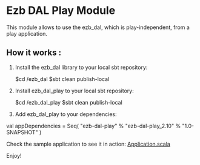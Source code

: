 Ezb DAL Play Module
=====================================

This module allows to use the ezb_dal, which is play-independent, from a play application.

## How it works :

1. Install the ezb_dal library to your local sbt repository:

    $cd <where ezb_dal lives>/ezb_dal
    $sbt clean publish-local

2. Install ezb_dal_play to your local sbt repository:

    $cd <where ezb_dal_play lives>/ezb_dal_play
    $sbt clean publish-local

3. Add ezb_dal_play to your dependencies:

  val appDependencies = Seq(
    "ezb-dal-play" % "ezb-dal-play_2.10" % "1.0-SNAPSHOT"
  )

Check the sample application to see it in action: [Application.scala](samples/dal_play_example/app/controllers/Application.scala)

Enjoy!


